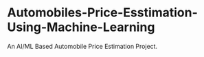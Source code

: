 # Automobiles-Price-Esstimation-Using-Machine-Learning
 An AI/ML Based Automobile Price Estimation Project.
